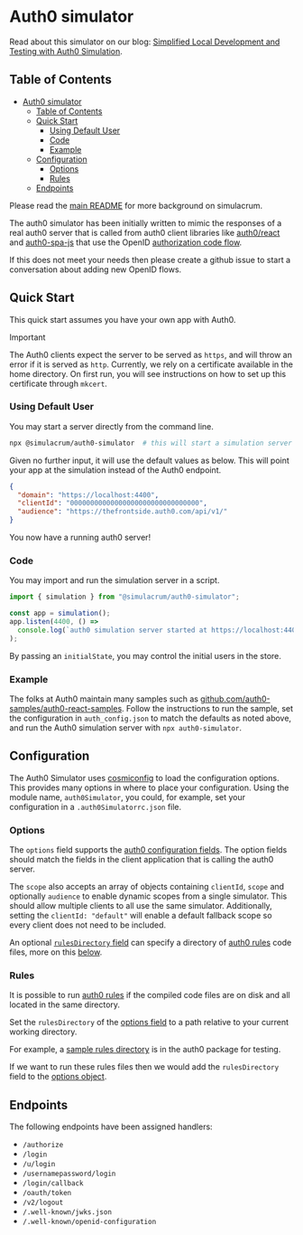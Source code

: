 # Auth0 simulator

Read about this simulator on our blog: [Simplified Local Development and Testing with Auth0 Simulation](https://frontside.com/blog/2022-01-13-auth0-simulator/).

## Table of Contents

- [Auth0 simulator](#auth0-simulator)
  - [Table of Contents](#table-of-contents)
  - [Quick Start](#quick-start)
    - [Using Default User](#using-default-user)
    - [Code](#code)
    - [Example](#example)
  - [Configuration](#configuration)
    - [Options](#options)
    - [Rules](#rules)
  - [Endpoints](#endpoints)

Please read the [main README](../../README.md) for more background on simulacrum.

The auth0 simulator has been initially written to mimic the responses of a real auth0 server that is called from auth0 client libraries like [auth0/react](https://auth0.com/docs/quickstart/spa/react/01-login) and [auth0-spa-js](https://github.com/auth0/auth0-spa-js) that use the OpenID [authorization code flow](https://developer.okta.com/docs/concepts/oauth-openid/).

If this does not meet your needs then please create a github issue to start a conversation about adding new OpenID flows.

## Quick Start

This quick start assumes you have your own app with Auth0.

> [!IMPORTANT]  
> The Auth0 clients expect the server to be served as `https`, and will throw an error if it is served as `http`. Currently, we rely on a certificate available in the home directory. On first run, you will see instructions on how to set up this certificate through `mkcert`.

### Using Default User

You may start a server directly from the command line.

```bash
npx @simulacrum/auth0-simulator  # this will start a simulation server at http://localhost:4400
```

Given no further input, it will use the default values as below. This will point your app at the simulation instead of the Auth0 endpoint.

```json
{
  "domain": "https://localhost:4400",
  "clientId": "00000000000000000000000000000000",
  "audience": "https://thefrontside.auth0.com/api/v1/"
}
```

You now have a running auth0 server!

### Code

You may import and run the simulation server in a script.

```js
import { simulation } from "@simulacrum/auth0-simulator";

const app = simulation();
app.listen(4400, () =>
  console.log(`auth0 simulation server started at https://localhost:4400`)
);
```

By passing an `initialState`, you may control the initial users in the store.

### Example

The folks at Auth0 maintain many samples such as [github.com/auth0-samples/auth0-react-samples](https://github.com/auth0-samples/auth0-react-samples). Follow the instructions to run the sample, set the configuration in `auth_config.json` to match the defaults as noted above, and run the Auth0 simulation server with `npx auth0-simulator`.

## Configuration

The Auth0 Simulator uses [cosmiconfig](https://github.com/cosmiconfig/cosmiconfig) to load the configuration options. This provides many options in where to place your configuration. Using the module name, `auth0Simulator`, you could, for example, set your configuration in a `.auth0Simulatorrc.json` file.

### Options

The `options` field supports the [auth0 configuration fields](https://auth0.com/docs/quickstart/spa/vanillajs#configure-auth0). The option fields should match the fields in the client application that is calling the auth0 server.

The `scope` also accepts an array of objects containing `clientId`, `scope` and optionally `audience` to enable dynamic scopes from a single simulator. This should allow multiple clients to all use the same simulator. Additionally, setting the `clientId: "default"` will enable a default fallback scope so every client does not need to be included.

An optional [`rulesDirectory` field](#rules) can specify a directory of [auth0 rules](https://auth0.com/docs/rules) code files, more on this [below](#rules).

### Rules

It is possible to run [auth0 rules](https://auth0.com/docs/rules) if the compiled code files are on disk and all located in the same directory.

Set the `rulesDirectory` of the [options field](#options) to a path relative to your current working directory.

For example, a [sample rules directory](./test/rules) is in the auth0 package for testing.

If we want to run these rules files then we would add the `rulesDirectory` field to the [options object](#options).

## Endpoints

The following endpoints have been assigned handlers:

- `/authorize`
- `/login`
- `/u/login`
- `/usernamepassword/login`
- `/login/callback`
- `/oauth/token`
- `/v2/logout`
- `/.well-known/jwks.json`
- `/.well-known/openid-configuration`
